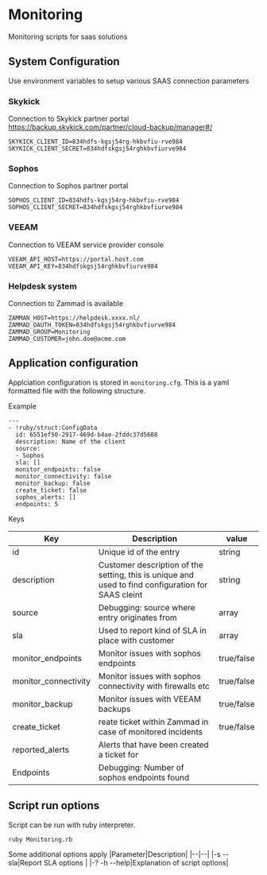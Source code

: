 # Monitoring
Monitoring scripts for saas solutions


## System Configuration
Use environment variables to setup various SAAS connection parameters

### Skykick
Connection to Skykick partner portal https://backup.skykick.com/partner/cloud-backup/manager#/
````
SKYKICK_CLIENT_ID=834hdfs-kgsj54rg-hkbvfiu-rve984
SKYKICK_CLIENT_SECRET=834hdfskgsj54rghkbvfiurve984
````

### Sophos
Connection to Sophos partner portal
````
SOPHOS_CLIENT_ID=834hdfs-kgsj54rg-hkbvfiu-rve984
SOPHOS_CLIENT_SECRET=834hdfskgsj54rghkbvfiurve984
````

### VEEAM
Connection to VEEAM service provider console
````
VEEAM_API_HOST=https://portal.host.com
VEEAM_API_KEY=834hdfskgsj54rghkbvfiurve984
````

### Helpdesk system
Connection to Zammad is available
```
ZAMMAN_HOST=https://helpdesk.xxxx.nl/
ZAMMAD_OAUTH_TOKEN=834hdfskgsj54rghkbvfiurve984
ZAMMAD_GROUP=Monitoring
ZAMMAD_CUSTOMER=john.doe@acme.com
```

## Application configuration
Applciation configuration is stored in `monitoring.cfg`. This is a yaml formatted 
file with the following structure.

Example 
```
---
- !ruby/struct:ConfigData
  id: 6551ef50-2917-469d-b4ae-2fddc37d5688
  description: Name of the client
  source:
  - Sophos
  sla: []
  monitor_endpoints: false
  monitor_connectivity: false
  monitor_backup: false
  create_ticket: false
  sophos_alerts: []
  endpoints: 5
```

Keys

|Key|Description|value|
|--|--|--|
|id|Unique id of the entry|string|
|description|Customer description of the setting, this is unique and used to find configuration for SAAS cleint|string|
|source|Debugging: source where entry originates from|array|
|sla|Used to report kind of SLA in place with customer|array|
|monitor_endpoints|Monitor issues with sophos endpoints|true/false|
|monitor_connectivity|Monitor issues with sophos connectivity with firewalls etc|true/false|
|monitor_backup|Monitor issues with VEEAM backups|true/false|
|create_ticket|reate ticket within Zammad in case of monitored incidents|true/false|
|reported_alerts|Alerts that have been created a ticket for|
|Endpoints|Debugging: Number of sophos endpoints found|

## Script run options
Script can be run with ruby interpreter.
````
ruby Monitoring.rb
````
Some additional options apply
|Parameter|Description|
|--|--|
|-s --sla|Report SLA options |
|-? -h --help|Explanation of script options|

